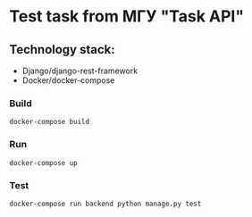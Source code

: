 # Test task from МГУ "Task API"
## Technology stack:
- Django/django-rest-framework
- Docker/docker-compose

### Build
```
docker-compose build
```

### Run
```
docker-compose up
```

### Test
```
docker-compose run backend python manage.py test
```